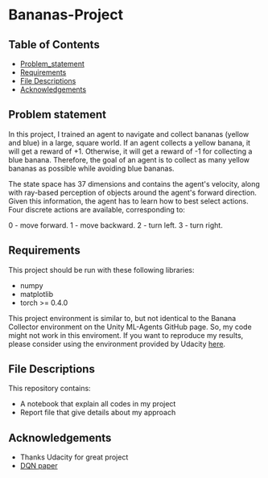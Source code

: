 # Bananas-Project

## Table of Contents

 * [Problem_statement](#problem-statement)
 * [Requirements](#requirements)
 * [File Descriptions](#file-descriptions)
 * [Acknowledgements](#acknowledgements)

## Problem statement
In this project, I trained an agent to navigate and collect bananas (yellow and blue) in a large, square world.
If an agent collects a yellow banana, it will get a reward of +1. Otherwise, it will get a reward of -1 for collecting a blue banana. Therefore, the goal of an agent is to collect as many yellow bananas as possible while avoiding blue bananas.

The state space has 37 dimensions and contains the agent's velocity, along with ray-based perception of objects around the agent's forward direction. Given this information, the agent has to learn how to best select actions. Four discrete actions are available, corresponding to:

0 - move forward.
1 - move backward.
2 - turn left.
3 - turn right.


## Requirements
This project should be run with these following libraries:
- numpy
- matplotlib
- torch >= 0.4.0

This project environment is similar to, but not identical to the Banana Collector environment on the Unity ML-Agents GitHub page. So, my code might not work in this enviroment. If you want to reproduce my results, please consider using the environment provided by Udacity [here](https://github.com/udacity/Value-based-methods#dependencies).

## File Descriptions
This repository contains:
- A notebook that explain all codes in my project
- Report file that give details about my approach

## Acknowledgements
- Thanks Udacity for great project 
- [DQN paper](https://storage.googleapis.com/deepmind-media/dqn/DQNNaturePaper.pdf)

